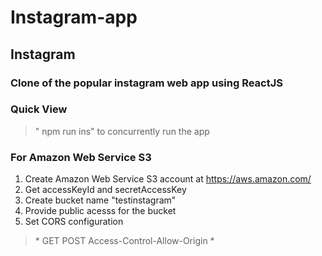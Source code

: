 # Instagram-app

## Instagram
### Clone of the popular instagram web app using ReactJS 

### Quick View
> " npm run ins" to concurrently run the app

### For Amazon Web Service S3
1. Create Amazon Web Service S3 account at https://aws.amazon.com/
2. Get accessKeyId and secretAccessKey
3. Create bucket name "testinstagram"
4. Provide public acesss for the bucket
5. Set CORS configuration
> <?xml version="1.0" encoding="UTF-8"?>
> <CORSConfiguration xmlns="http://s3.amazonaws.com/doc/2006-03-01/">
> <CORSRule>
>     <AllowedOrigin>*</AllowedOrigin>
>     <AllowedMethod>GET</AllowedMethod>
>     <AllowedMethod>POST</AllowedMethod>
>     <ExposeHeader>Access-Control-Allow-Origin</ExposeHeader>
>     <AllowedHeader>*</AllowedHeader>
> </CORSRule>
> </CORSConfiguration>
